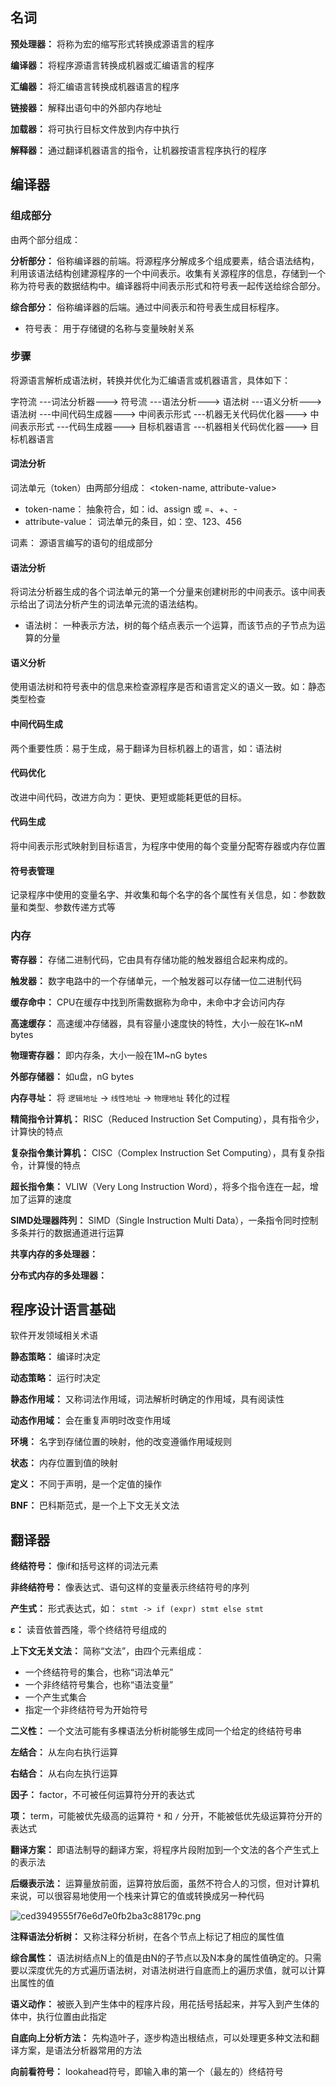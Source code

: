 
## 名词

**预处理器：** 将称为宏的缩写形式转换成源语言的程序

**编译器：** 将程序源语言转换成机器或汇编语言的程序

**汇编器：** 将汇编语言转换成机器语言的程序

**链接器：** 解释出语句中的外部内存地址

**加载器：** 将可执行目标文件放到内存中执行

**解释器：** 通过翻译机器语言的指令，让机器按语言程序执行的程序

## 编译器

### 组成部分

由两个部分组成：

**分析部分：** 俗称编译器的前端。将源程序分解成多个组成要素，结合语法结构，利用该语法结构创建源程序的一个中间表示。收集有关源程序的信息，存储到一个称为符号表的数据结构中。编译器将中间表示形式和符号表一起传送给综合部分。

**综合部分：** 俗称编译器的后端。通过中间表示和符号表生成目标程序。

- 符号表： 用于存储键的名称与变量映射关系

### 步骤

将源语言解析成语法树，转换并优化为汇编语言或机器语言，具体如下：

字符流 ---词法分析器---> 符号流 ---语法分析---> 语法树 ---语义分析---> 语法树 ---中间代码生成器---> 中间表示形式 ---机器无关代码优化器---> 中间表示形式 ---代码生成器---> 目标机器语言 ---机器相关代码优化器---> 目标机器语言

#### 词法分析

词法单元（token）由两部分组成： <token-name, attribute-value>

- token-name： 抽象符合，如：id、assign 或 =、+、-
- attribute-value： 词法单元的条目，如：空、123、456

词素： 源语言编写的语句的组成部分

#### 语法分析

将词法分析器生成的各个词法单元的第一个分量来创建树形的中间表示。该中间表示给出了词法分析产生的词法单元流的语法结构。

- 语法树： 一种表示方法，树的每个结点表示一个运算，而该节点的子节点为运算的分量

#### 语义分析

使用语法树和符号表中的信息来检查源程序是否和语言定义的语义一致。如：静态类型检查

#### 中间代码生成

两个重要性质：易于生成，易于翻译为目标机器上的语言，如：语法树

#### 代码优化

改进中间代码，改进方向为：更快、更短或能耗更低的目标。

#### 代码生成

将中间表示形式映射到目标语言，为程序中使用的每个变量分配寄存器或内存位置

#### 符号表管理

记录程序中使用的变量名字、并收集和每个名字的各个属性有关信息，如：参数数量和类型、参数传递方式等

### 内存

**寄存器：** 存储二进制代码，它由具有存储功能的触发器组合起来构成的。

**触发器：** 数字电路中的一个存储单元，一个触发器可以存储一位二进制代码

**缓存命中：** CPU在缓存中找到所需数据称为命中，未命中才会访问内存

**高速缓存：** 高速缓冲存储器，具有容量小速度快的特性，大小一般在1K~nM bytes

**物理寄存器：** 即内存条，大小一般在1M~nG bytes

**外部存储器：** 如u盘，nG bytes

**内存寻址：** 将 `逻辑地址` -> `线性地址`  -> `物理地址` 转化的过程

**精简指令计算机：** RISC（Reduced Instruction Set Computing），具有指令少，计算快的特点

**复杂指令集计算机：** CISC（Complex Instruction Set Computing），具有复杂指令，计算慢的特点

**超长指令集：** VLIW（Very Long Instruction Word），将多个指令连在一起，增加了运算的速度

**SIMD处理器阵列：** SIMD（Single Instruction Multi Data），一条指令同时控制多条并行的数据通道进行运算

**共享内存的多处理器：** 

**分布式内存的多处理器：**

## 程序设计语言基础

软件开发领域相关术语

**静态策略：** 编译时决定

**动态策略：** 运行时决定

**静态作用域：** 又称词法作用域，词法解析时确定的作用域，具有阅读性

**动态作用域：** 会在重复声明时改变作用域

**环境：** 名字到存储位置的映射，他的改变遵循作用域规则

**状态：** 内存位置到值的映射

**定义：** 不同于声明，是一个定值的操作

**BNF：** 巴科斯范式，是一个上下文无关文法

## 翻译器

**终结符号：** 像if和括号这样的词法元素

**非终结符号：** 像表达式、语句这样的变量表示终结符号的序列

**产生式：** 形式表达式，如： `stmt -> if (expr) stmt else stmt`

**ε：** 读音依普西隆，零个终结符号组成的

**上下文无关文法：** 简称“文法”，由四个元素组成：

- 一个终结符号的集合，也称“词法单元”
- 一个非终结符号集合，也称“语法变量”
- 一个产生式集合
- 指定一个非终结符号为开始符号

**二义性：** 一个文法可能有多棵语法分析树能够生成同一个给定的终结符号串

**左结合：** 从左向右执行运算

**右结合：** 从右向左执行运算

**因子：** factor，不可被任何运算符分开的表达式

**项：** term，可能被优先级高的运算符 `*` 和 `/` 分开，不能被低优先级运算符分开的表达式

**翻译方案：** 即语法制导的翻译方案，将程序片段附加到一个文法的各个产生式上的表示法

**后缀表示法：** 运算量放前面，运算符放后面，虽然不符合人的习惯，但对计算机来说，可以很容易地使用一个栈来计算它的值或转换成另一种代码

![ced3949555f76e6d7e0fb2ba3c88179c.png](evernotecid://56CF36E1-12D1-4A55-B84F-B1B10BD7B8DD/appyinxiangcom/23743638/ENResource/p265)

**注释语法分析树：** 又称注释分析树，在各个节点上标记了相应的属性值

**综合属性：** 语法树结点N上的值是由N的子节点以及N本身的属性值确定的。只需要以深度优先的方式遍历语法树，对语法树进行自底而上的遍历求值，就可以计算出属性的值

**语义动作：** 被嵌入到产生体中的程序片段，用花括号括起来，并写入到产生体的体中，执行位置由此指定

**自底向上分析方法：** 先构造叶子，逐步构造出根结点，可以处理更多种文法和翻译方案，是语法分析器常用的方法

**向前看符号：** lookahead符号，即输入串的第一个（最左的）终结符号

 